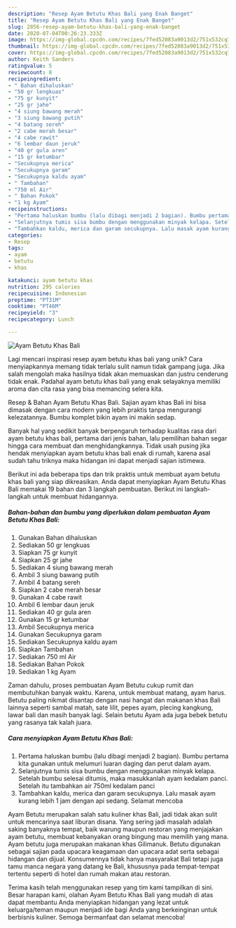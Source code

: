 ```yaml
---
description: "Resep Ayam Betutu Khas Bali yang Enak Banget"
title: "Resep Ayam Betutu Khas Bali yang Enak Banget"
slug: 2856-resep-ayam-betutu-khas-bali-yang-enak-banget
date: 2020-07-04T00:26:23.333Z
image: https://img-global.cpcdn.com/recipes/7fed52083a9013d2/751x532cq70/ayam-betutu-khas-bali-foto-resep-utama.jpg
thumbnail: https://img-global.cpcdn.com/recipes/7fed52083a9013d2/751x532cq70/ayam-betutu-khas-bali-foto-resep-utama.jpg
cover: https://img-global.cpcdn.com/recipes/7fed52083a9013d2/751x532cq70/ayam-betutu-khas-bali-foto-resep-utama.jpg
author: Keith Sanders
ratingvalue: 5
reviewcount: 8
recipeingredient:
- " Bahan dihaluskan"
- "50 gr lengkuas"
- "75 gr kunyit"
- "25 gr jahe"
- "4 siung bawang merah"
- "3 siung bawang putih"
- "4 batang sereh"
- "2 cabe merah besar"
- "4 cabe rawit"
- "6 lembar daun jeruk"
- "40 gr gula aren"
- "15 gr ketumbar"
- "Secukupnya merica"
- "Secukupnya garam"
- "Secukupnya kaldu ayam"
- " Tambahan"
- "750 ml Air"
- " Bahan Pokok"
- "1 kg Ayam"
recipeinstructions:
- "Pertama haluskan bumbu (lalu dibagi menjadi 2 bagian). Bumbu pertama kita gunakan untuk melumuri luaran daging dan perut dalam ayam."
- "Selanjutnya tumis sisa bumbu dengan menggunakan minyak kelapa. Setelah bumbu selesai ditumis, maka masukkanlah ayam kedalam panci. Setelah itu tambahkan air 750ml kedalam panci"
- "Tambahkan kaldu, merica dan garam secukupnya. Lalu masak ayam kurang lebih 1 jam dengan api sedang. Selamat mencoba"
categories:
- Resep
tags:
- ayam
- betutu
- khas

katakunci: ayam betutu khas 
nutrition: 295 calories
recipecuisine: Indonesian
preptime: "PT31M"
cooktime: "PT46M"
recipeyield: "3"
recipecategory: Lunch

---
```



![Ayam Betutu Khas Bali](https://img-global.cpcdn.com/recipes/7fed52083a9013d2/751x532cq70/ayam-betutu-khas-bali-foto-resep-utama.jpg)

Lagi mencari inspirasi resep ayam betutu khas bali yang unik? Cara menyiapkannya memang tidak terlalu sulit namun tidak gampang juga. Jika salah mengolah maka hasilnya tidak akan memuaskan dan justru cenderung tidak enak. Padahal ayam betutu khas bali yang enak selayaknya memiliki aroma dan cita rasa yang bisa memancing selera kita.

Resep &amp; Bahan Ayam Betutu Khas Bali. Sajian ayam khas Bali ini bisa dimasak dengan cara modern yang lebih praktis tanpa mengurangi kelezatannya. Bumbu komplet bikin ayam ini makin sedap.

Banyak hal yang sedikit banyak berpengaruh terhadap kualitas rasa dari ayam betutu khas bali, pertama dari jenis bahan, lalu pemilihan bahan segar hingga cara membuat dan menghidangkannya. Tidak usah pusing jika hendak menyiapkan ayam betutu khas bali enak di rumah, karena asal sudah tahu triknya maka hidangan ini dapat menjadi sajian istimewa.


Berikut ini ada beberapa tips dan trik praktis untuk membuat ayam betutu khas bali yang siap dikreasikan. Anda dapat menyiapkan Ayam Betutu Khas Bali memakai 19 bahan dan 3 langkah pembuatan. Berikut ini langkah-langkah untuk membuat hidangannya.

<!--inarticleads1-->

##### Bahan-bahan dan bumbu yang diperlukan dalam pembuatan Ayam Betutu Khas Bali:

1. Gunakan  Bahan dihaluskan
1. Sediakan 50 gr lengkuas
1. Siapkan 75 gr kunyit
1. Siapkan 25 gr jahe
1. Sediakan 4 siung bawang merah
1. Ambil 3 siung bawang putih
1. Ambil 4 batang sereh
1. Siapkan 2 cabe merah besar
1. Gunakan 4 cabe rawit
1. Ambil 6 lembar daun jeruk
1. Sediakan 40 gr gula aren
1. Gunakan 15 gr ketumbar
1. Ambil Secukupnya merica
1. Gunakan Secukupnya garam
1. Sediakan Secukupnya kaldu ayam
1. Siapkan  Tambahan
1. Sediakan 750 ml Air
1. Sediakan  Bahan Pokok
1. Sediakan 1 kg Ayam


Zaman dahulu, proses pembuatan Ayam Betutu cukup rumit dan membutuhkan banyak waktu. Karena, untuk membuat matang, ayam harus. Betutu paling nikmat disantap dengan nasi hangat dan makanan khas Bali lainnya seperti sambal matah, sate lilit, pepes ayam, plecing kangkung, lawar bali dan masih banyak lagi. Selain betutu Ayam ada juga bebek betutu yang rasanya tak kalah juara. 

<!--inarticleads2-->

##### Cara menyiapkan Ayam Betutu Khas Bali:

1. Pertama haluskan bumbu (lalu dibagi menjadi 2 bagian). Bumbu pertama kita gunakan untuk melumuri luaran daging dan perut dalam ayam.
1. Selanjutnya tumis sisa bumbu dengan menggunakan minyak kelapa. Setelah bumbu selesai ditumis, maka masukkanlah ayam kedalam panci. Setelah itu tambahkan air 750ml kedalam panci
1. Tambahkan kaldu, merica dan garam secukupnya. Lalu masak ayam kurang lebih 1 jam dengan api sedang. Selamat mencoba


Ayam Betutu merupakan salah satu kuliner khas Bali, jadi tidak akan sulit untuk mencarinya saat liburan disana. Yang sering jadi masalah adalah saking banyaknya tempat, baik warung maupun restoran yang menjajakan ayam betutu, membuat kebanyakan orang bingung mau memilih yang mana. Ayam betutu juga merupakan makanan khas Gilimanuk. Betutu digunakan sebagai sajian pada upacara keagamaan dan upacara adat serta sebagai hidangan dan dijual. Konsumennya tidak hanya masyarakat Bali tetapi juga tamu manca negara yang datang ke Bali, khususnya pada tempat-tempat tertentu seperti di hotel dan rumah makan atau restoran. 

Terima kasih telah menggunakan resep yang tim kami tampilkan di sini. Besar harapan kami, olahan Ayam Betutu Khas Bali yang mudah di atas dapat membantu Anda menyiapkan hidangan yang lezat untuk keluarga/teman maupun menjadi ide bagi Anda yang berkeinginan untuk berbisnis kuliner. Semoga bermanfaat dan selamat mencoba!
